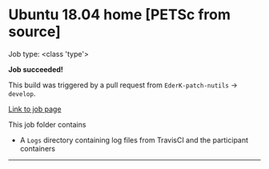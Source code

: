 # Ubuntu 18.04 home [PETSc from source]

Job type: <class 'type'>



**Job succeeded!**



This build was triggered by a pull request from `EderK-patch-nutils` → `develop`.



[Link to job page]({[job_link]})


This job folder contains
- A `Logs` directory containing log files from TravisCI and the participant containers


---

